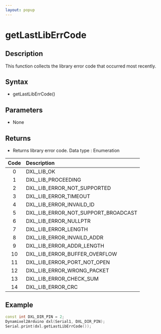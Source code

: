 ```yaml
---
layout: popup
---
```


# getLastLibErrCode

## Description

This function collects the library error code that occurred most recently.

## Syntax

- getLastLibErrCode()

## Parameters

- None

## Returns

- Returns library error code. Data type : Enumeration

| Code | Description                         |
|:----:|:------------------------------------|
|  0   | DXL_LIB_OK                          |
|  1   | DXL_LIB_PROCEEDING                  |
|  2   | DXL_LIB_ERROR_NOT_SUPPORTED         |
|  3   | DXL_LIB_ERROR_TIMEOUT               |
|  4   | DXL_LIB_ERROR_INVAILD_ID            |
|  5   | DXL_LIB_ERROR_NOT_SUPPORT_BROADCAST |
|  6   | DXL_LIB_ERROR_NULLPTR               |
|  7   | DXL_LIB_ERROR_LENGTH                |
|  8   | DXL_LIB_ERROR_INVAILD_ADDR          |
|  9   | DXL_LIB_ERROR_ADDR_LENGTH           |
|  10  | DXL_LIB_ERROR_BUFFER_OVERFLOW       |
|  11  | DXL_LIB_ERROR_PORT_NOT_OPEN         |
|  12  | DXL_LIB_ERROR_WRONG_PACKET          |
|  13  | DXL_LIB_ERROR_CHECK_SUM             |
|  14  | DXL_LIB_ERROR_CRC                   |

## Example

```c++
const int DXL_DIR_PIN = 2;
Dynamixel2Arduino dxl(Serial1, DXL_DIR_PIN);
Serial.print(dxl.getLastLibErrCode());
```
